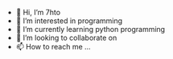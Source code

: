 - 👋 Hi, I’m 7hto
- 👀 I’m interested in programming
- 🌱 I’m currently learning python programming
- 💞️ I’m looking to collaborate on 
- 📫 How to reach me ...

<!---
7hto/7hto is a ✨ special ✨ repository because its `README.md` (this file) appears on your GitHub profile.
You can click the Preview link to take a look at your changes.
--->
